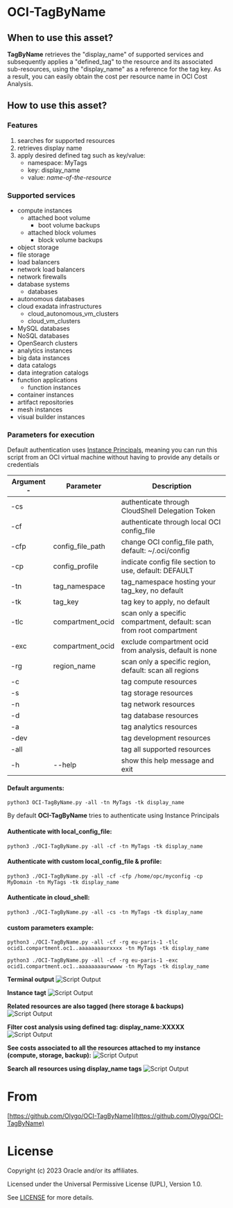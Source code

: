 # OCI-TagByName


## When to use this asset?
**TagByName** retrieves the "display_name" of supported services and subsequently applies a "defined_tag" to the resource and its associated sub-resources, using the "display_name" as a reference for the tag key.
As a result, you can easily obtain the cost per resource name in OCI Cost Analysis.
 
## How to use this asset?

### Features 

1. searches for supported resources
2. retrieves display name
3. apply desired defined tag such as key/value:
	-  namespace: MyTags
	-  key: display_name
	-  value: *name-of-the-resource*

### Supported services
- compute instances
	- attached boot volume
		- boot volume backups
	- attached block volumes
		- block volume backups
- object storage
- file storage
- load balancers
- network load balancers
- network firewalls
- database systems
	- databases
- autonomous databases
- cloud exadata infrastructures
	- cloud_autonomous_vm_clusters
	- cloud_vm_clusters
- MySQL databases
- NoSQL databases
- OpenSearch clusters
- analytics instances
- big data instances
- data catalogs 
- data integration catalogs
- function applications
	- function instances
- container instances
- artifact repositories
- mesh instances
- visual builder instances

### Parameters for execution

Default authentication uses [Instance Principals](https://docs.public.oneportal.content.oci.oraclecloud.com/en-us/iaas/Content/Identity/Tasks/callingservicesfrominstances.htm), meaning you can run this script from an OCI virtual machine without having to provide any details or credentials

| Argument -| Parameter          | Description                                                            |
| --------- | ------------------ | ---------------------------------------------------------------------- |
| -cs       |                    | authenticate through CloudShell Delegation Token                       |
| -cf       |                    | authenticate through local OCI config_file                             |
| -cfp      | config_file_path   | change OCI config_file path, default: ~/.oci/config                    |
| -cp       | config_profile     | indicate config file section to use, default: DEFAULT                  |
| -tn       | tag_namespace      | tag_namespace hosting your tag_key, no default                         |
| -tk       | tag_key            | tag key to apply, no default                                           |
| -tlc      | compartment_ocid   | scan only a specific compartment, default: scan from root compartment  |
| -exc      | compartment_ocid   | exclude compartment ocid from analysis, default is none                |
| -rg       | region_name        | scan only a specific region, default: scan all regions                 |
| -c        |                    | tag compute resources                                                  |
| -s        |                    | tag storage resources                                                  |
| -n        |                    | tag network resources                                                  |
| -d        |                    | tag database resources                                                 |
| -a        |                    | tag analytics resources                                                |
| -dev      |                    | tag development resources                                              |
| -all      |                    | tag all supported resources                                            |
| -h        | --help             | show this help message and exit                                        |

#### Default arguments:

	python3 OCI-TagByName.py -all -tn MyTags -tk display_name

By default **OCI-TagByName** tries to authenticate using Instance Principals

#### Authenticate with local_config_file:
	
	python3 ./OCI-TagByName.py -all -cf -tn MyTags -tk display_name

#### Authenticate with custom local_config_file & profile:
	
	python3 ./OCI-TagByName.py -all -cf -cfp /home/opc/myconfig -cp MyDomain -tn MyTags -tk display_name

#### Authenticate in cloud_shell:
	
	python3 ./OCI-TagByName.py -all -cs -tn MyTags -tk display_name

#### custom parameters example:
	
	python3 ./OCI-TagByName.py -all -cf -rg eu-paris-1 -tlc ocid1.compartment.oc1..aaaaaaaaurxxxx -tn MyTags -tk display_name

	python3 ./OCI-TagByName.py -all -cf -rg eu-paris-1 -exc ocid1.compartment.oc1..aaaaaaaaurwwww -tn MyTags -tk display_name
	
**Terminal output**
![Script Output](./images/output.png)

**Instance tagt**
![Script Output](./images/tagInstance.png)

**Related resources are also tagged (here storage & backups)**
![Script Output](./images/tagBoot.png)

**Filter cost analysis using defined tag: display_name:XXXXX**
![Script Output](./images/CostAnalysis1.png)

**See costs associated to all the resources attached to my instance (compute, storage, backup):**
![Script Output](./images/CostAnalysis2.png)

**Search all resources using display_name tags**
![Script Output](./images/search.png)

# From

[https://github.com/Olygo/OCI-TagByName](https://github.com/Olygo/OCI-TagByName)

# License

Copyright (c) 2023 Oracle and/or its affiliates.

Licensed under the Universal Permissive License (UPL), Version 1.0.

See [LICENSE](https://github.com/oracle-devrel/technology-engineering/blob/folder-structure/LICENSE) for more details.
